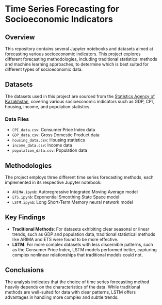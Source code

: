 # Time Series Forecasting for Socioeconomic Indicators

## Overview

This repository contains several Jupyter notebooks and datasets aimed at forecasting various socioeconomic indicators. This project explores different forecasting methodologies, including traditional statistical methods and machine learning approaches, to determine which is best suited for different types of socioeconomic data.

## Datasets

The datasets used in this project are sourced from the [Statistics Agency of Kazakhstan](https://stat.gov.kz/en/), covering various socioeconomic indicators such as GDP, CPI, housing, income, and population statistics.

### Data Files

- `CPI_data.csv`: Consumer Price Index data
- `GDP_data.csv`: Gross Domestic Product data
- `housing_data.csv`: Housing statistics
- `income_data.csv`: Income data
- `population_data.csv`: Population data

## Methodologies

The project employs three different time series forecasting methods, each implemented in its respective Jupyter notebook:

- `ARIMA.ipynb`: Autoregressive Integrated Moving Average model
- `ETS.ipynb`: Exponential Smoothing State Space model
- `LSTM.ipynb`: Long Short-Term Memory neural network model

## Key Findings

- **Traditional Methods**: For datasets exhibiting clear seasonal or linear trends, such as GDP and population data, traditional statistical methods like ARIMA and ETS were found to be more effective.
- **LSTM**: For more complex datasets with less discernible patterns, such as the Consumer Price Index, LSTM models performed better, capturing complex nonlinear relationships that traditional models could not.

## Conclusions

The analysis indicates that the choice of time series forecasting method heavily depends on the characteristics of the data. While traditional methods are well-suited for data with clear patterns, LSTM offers advantages in handling more complex and subtle trends.
